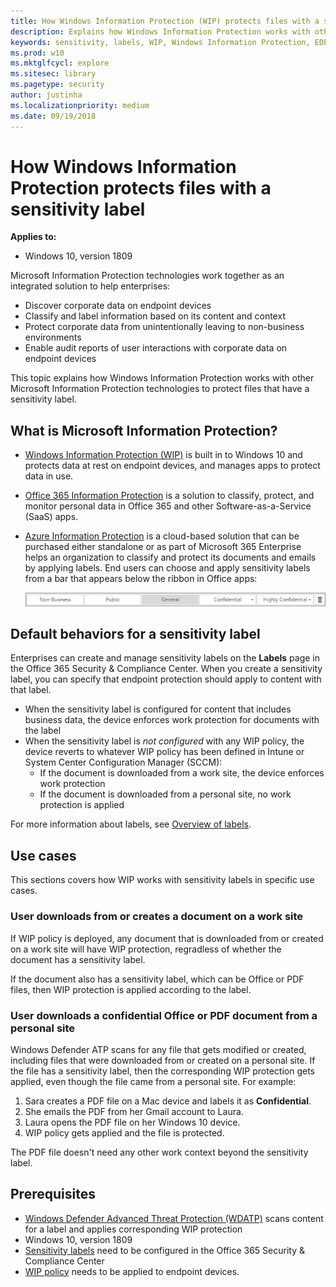 ```yaml
---
title: How Windows Information Protection (WIP) protects files with a sensitivity label (Windows 10)
description: Explains how Windows Information Protection works with other Microsoft Information Protection technologies to protect files that have a sensitivity label.
keywords: sensitivity, labels, WIP, Windows Information Protection, EDP, Enterprise Data Protection
ms.prod: w10
ms.mktglfcycl: explore
ms.sitesec: library
ms.pagetype: security
author: justinha
ms.localizationpriority: medium
ms.date: 09/19/2018
---
```


# How Windows Information Protection protects files with a sensitivity label 

**Applies to:**

- Windows 10, version 1809

Microsoft Information Protection technologies work together as an integrated solution to help enterprises:

- Discover corporate data on endpoint devices
- Classify and label information based on its content and context
- Protect corporate data from unintentionally leaving to non-business environments
- Enable audit reports of user interactions with corporate data on endpoint devices

This topic explains how Windows Information Protection works with other Microsoft Information Protection technologies to protect files that have a sensitivity label.

## What is Microsoft Information Protection?

- [Windows Information Protection (WIP)](protect-enterprise-data-using-wip.md) is built in to Windows 10 and protects data at rest on endpoint devices, and manages apps to protect data in use.

- [Office 365 Information Protection](https://docs.microsoft.com/office365/securitycompliance/office-365-info-protection-for-gdpr-overview) is a solution to classify, protect, and monitor personal data in Office 365 and other Software-as-a-Service (SaaS) apps.

- [Azure Information Protection](https://docs.microsoft.com/azure/information-protection/what-is-information-protection) is a cloud-based solution that can be purchased either standalone or as part of Microsoft 365 Enterprise helps an organization to classify and protect its documents and emails by applying labels. End users can choose and apply sensitivity labels from a bar that appears below the ribbon in Office apps:

  ![Sensitivity labels](images/sensitivity-labels.png)

## Default behaviors for a sensitivity label

Enterprises can create and manage sensitivity labels on the **Labels** page in the Office 365 Security & Compliance Center. When you create a sensitivity label, you can specify that endpoint protection should apply to content with that label. 


- When the sensitivity label is configured for content that includes business data, the device enforces work protection for documents with the label
- When the sensitivity label is *not configured* with any WIP policy, the device reverts to whatever WIP policy has been defined in Intune or System Center Configuration Manager (SCCM):
  - If the document is downloaded from a work site, the device enforces work protection
  - If the document is downloaded from a personal site, no work protection is applied

For more information about labels, see [Overview of labels](https://docs.microsoft.com/office365/securitycompliance/labels).

## Use cases 

This sections covers how WIP works with sensitivity labels in specific use cases. 

### User downloads from or creates a document on a work site

If WIP policy is deployed, any document that is downloaded from or created on a work site will have WIP protection, regradless of whether the document has a sensitivity label.

If the document also has a sensitivity label, which can be Office or PDF files, then WIP protection is applied according to the label. 

### User downloads a confidential Office or PDF document from a personal site 

Windows Defender ATP scans for any file that gets modified or created, including files that were downloaded from or created on a personal site. 
If the file has a sensitivity label, then the corresponding WIP protection gets applied, even though the file came from a personal site. 
For example: 

1. Sara creates a PDF file on a Mac device and labels it as **Confidential**.
2. She emails the PDF from her Gmail account to Laura.
3. Laura opens the PDF file on her Windows 10 device. 
4. WIP policy gets applied and the file is protected.

The PDF file doesn't need any other work context beyond the sensitivity label. 

## Prerequisites

- [Windows Defender Advanced Threat Protection (WDATP)](https://docs.microsoft.com/windows/security/threat-protection/windows-defender-atp/windows-defender-advanced-threat-protection) scans content for a label and applies corresponding WIP protection
- Windows 10, version 1809
- [Sensitivity labels](https://docs.microsoft.com/office365/securitycompliance/labels) need to be configured in the Office 365 Security & Compliance Center
- [WIP policy](windows-information-protection/create-wip-policy-using-intune-azure.md) needs to be applied to endpoint devices.







